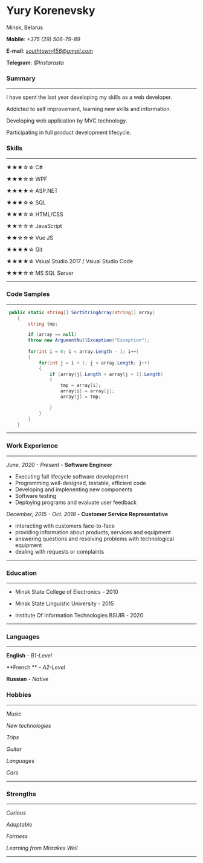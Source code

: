 # Yury Korenevsky

Minsk, Belarus  

**Mobile**: *+375 (29) 506-79-89*  

**E-mail**: *southtown456@gmail.com*  

**Telegram**: *@Instarasta*   



### Summary

------

I have spent the last year developing my skills as a web developer.

Addicted to self improvement, learning new skills and information.

Developing web application by MVC technology.

Participating in full product development lifecycle. 



### Skills

***

★★★☆☆ C#

★★★☆☆ WPF

★★★★☆ ASP.NET 

★★★☆☆ SQL

★★★☆☆ HTML/CSS

★★☆☆☆ JavaScript

★★☆☆☆ Vue JS

★★★★☆ Git

★★★★☆ Vsiual Studio 2017 / Vsiual Studio Code 

★★★☆☆ MS SQL Server

***



### Code Samples

***

``` c#
 public static string[] SortStringArray(string[] array)
    {
        string tmp;

        if (array == null)
        throw new ArgumentNullException("Exception");
        
        for(int i = 0; i < array.Length - 1; i++)
        {
            for(int j = i + 1; j < array.Length; j++)
            {
                if (array[j].Length > array[j + 1].Length)
                {
                    tmp = array[i];
                    array[i] = array[j];
                    array[j] = tmp;

                }
            }
        }
    }
```

***



### Work Experience

------

*June, 2020 - Present*  - **Software Engineer**

* Executing full lifecycle software development
* Programming well-designed, testable, efficient code
* Developing and implenenting new components
* Software testing
* Deploying programs and evaluate user feedback



*December, 2015 - Oct. 2018* -  **Customer Service Representative**

* interacting with customers face-to-face
* providing information about products, services and equipment
* answering questions and resolving problems with technological equipment
* dealing with requests or complaints

------



### Education

***

- Minsk State College of Electronics  - 2010

- Minsk State Linguistic University - 2015

- Institute Of Information Technologies BSUIR - 2020

***



### Languages

***

**English** -  *B1-Level*

**French ** - *A2-Level*

**Russian** - *Native*



### Hobbies

***

*Music*

*New technologies*

*Trips*

*Guitar*

*Languages*

*Cars*

***



### Strengths

***

*Curious*

*Adaptable*

*Fairness*

*Learning from Mistakes Well*

***

